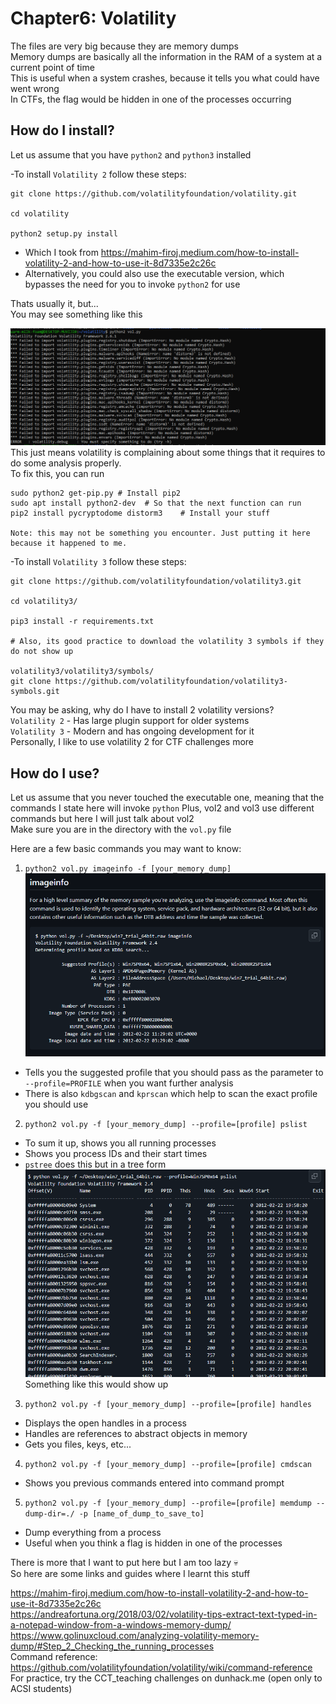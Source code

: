 #  Chapter6: Volatility   #
The files are very big because they are memory dumps  
Memory dumps are basically all the information in the RAM of a system at a current point of time    
This is useful when a system crashes, because it tells you what could have went wrong   
In CTFs, the flag would be hidden in one of the processes occurring  

## How do I install?

Let us assume that you have `python2` and `python3` installed  

-To install `Volatility 2` follow these steps:  
```
git clone https://github.com/volatilityfoundation/volatility.git

cd volatility

python2 setup.py install
```
- Which I took from https://mahim-firoj.medium.com/how-to-install-volatility-2-and-how-to-use-it-8d7335e2c26c
- Alternatively, you could also use the executable version, which bypasses the need for you to invoke `python2` for use

Thats usually it, but...  
You may see something like this  

![alt text](../images/image-8.png)  
This just means volatility is complaining about some things that it requires to do some analysis properly.  
To fix this, you  can run
```
sudo python2 get-pip.py # Install pip2
sudo apt install python2-dev  # So that the next function can run
pip2 install pycryptodome distorm3    # Install your stuff

Note: this may not be something you encounter. Just putting it here because it happened to me. 
```


-To install `Volatility 3` follow these steps:
```
git clone https://github.com/volatilityfoundation/volatility3.git

cd volatility3/

pip3 install -r requirements.txt

# Also, its good practice to download the volatility 3 symbols if they do not show up  

volatility3/volatility3/symbols/  
git clone https://github.com/volatilityfoundation/volatility3-symbols.git  

```  
You may be asking, why do I have to install 2 volatility versions?   
`Volatility 2` - Has large plugin support for older systems  
`Volatility 3` - Modern and has ongoing development for it  
Personally, I like to use volatility 2 for CTF challenges more   

## How do I use? 
Let us assume that you never touched the executable one, meaning that the commands I state here will invoke `python`
Plus, vol2 and vol3 use different commands but here I will just talk about vol2  
Make sure you are in the directory with the `vol.py` file  

Here are a few basic commands you may want to know:  

1) `python2 vol.py imageinfo -f [your_memory_dump]`
![alt text](../images/image-9.png)   
- Tells you the suggested profile that you should pass as the parameter to `--profile=PROFILE` when you want further analysis  
- There is also `kdbgscan` and `kprscan` which help to scan the exact profile you should use  

2) `python2 vol.py -f [your_memory_dump] --profile=[profile] pslist`
- To sum it up, shows you all running processes 
- Shows you process IDs and their start times  
- `pstree` does this but in a tree form
![](../images/image-10.png)  
Something like this would show up  

3) `python2 vol.py -f [your_memory_dump] --profile=[profile] handles`
- Displays the open handles in a process
- Handles are references to abstract objects in memory
- Gets you files, keys, etc...

4) `python2 vol.py -f [your_memory_dump] --profile=[profile] cmdscan`
- Shows you previous commands entered into command prompt

5) `python2 vol.py -f [your_memory_dump] --profile=[profile] memdump --dump-dir=./ -p [name_of_dump_to_save_to]`
- Dump everything from a process
- Useful when you think a flag is hidden in one of the processes


There is more that I want to put here but I am too lazy 💀   
So here are some links and guides where I learnt this stuff  


https://mahim-firoj.medium.com/how-to-install-volatility-2-and-how-to-use-it-8d7335e2c26c   
https://andreafortuna.org/2018/03/02/volatility-tips-extract-text-typed-in-a-notepad-window-from-a-windows-memory-dump/  
https://www.golinuxcloud.com/analyzing-volatility-memory-dump/#Step_2_Checking_the_running_processes       
Command reference:  
https://github.com/volatilityfoundation/volatility/wiki/command-reference  
For practice, try the CCT_teaching challenges on dunhack.me (open only to ACSI students)  